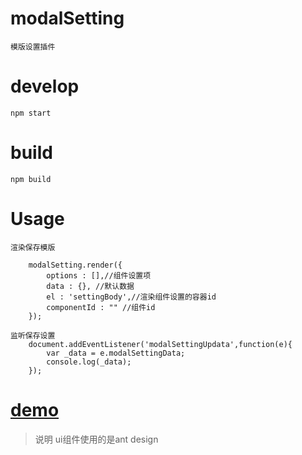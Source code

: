 # modalSetting
    模版设置插件

# develop
    npm start

# build 
    npm build

# Usage
    
    渲染保存模版

        modalSetting.render({
            options : [],//组件设置项
            data : {}, //默认数据
            el : 'settingBody',//渲染组件设置的容器id
            componentId : "" //组件id
        });

    监听保存设置
        document.addEventListener('modalSettingUpdata',function(e){
            var _data = e.modalSettingData;
            console.log(_data);
        });

# [demo](http://wj77998.coding.me/modal-setting)

> 说明
    ui组件使用的是ant design
